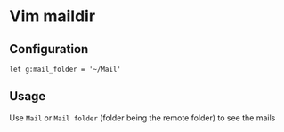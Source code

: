 # Vim maildir

## Configuration
```
let g:mail_folder = '~/Mail'
```

## Usage
Use `Mail` or `Mail folder` (folder being the remote folder) to see the mails
